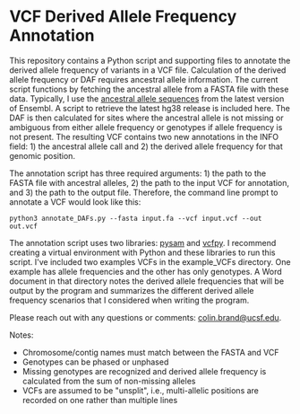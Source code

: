# VCF Derived Allele Frequency Annotation
This repository contains a Python script and supporting files to annotate the derived allele frequency of variants in a VCF file. Calculation of the derived allele frequency or DAF requires ancestral allele information. The current script functions by fetching the ancestral allele from a FASTA file with these data. Typically, I use the [ancestral allele sequences](http://www.ensembl.org/info/genome/compara/ancestral_sequences.html) from the latest version of Ensembl. A script to retrieve the latest hg38 release is included here. The DAF is then calculated for sites where the ancestral allele is not missing or ambiguous from either allele frequency or genotypes if allele frequency is not present. The resulting VCF contains two new annotations in the INFO field: 1) the ancestral allele call and 2) the derived allele frequency for that genomic position.

The annotation script has three required arguments: 1) the path to the FASTA file with ancestral alleles, 2) the path to the input VCF for annotation, and 3) the path to the output file. Therefore, the command line prompt to annotate a VCF would look like this:

```
python3 annotate_DAFs.py --fasta input.fa --vcf input.vcf --out out.vcf
```

The annotation script uses two libraries: [pysam](https://pysam.readthedocs.io/en/latest/api.html) and [vcfpy](https://vcfpy.readthedocs.io/en/stable/). I recommend creating a virtual environment with Python and these libraries to run this script. I've included two examples VCFs in the example_VCFs directory. One example has allele frequencies and the other has only genotypes. A Word document in that directory notes the derived allele frequencies that will be output by the program and summarizes the different derived allele frequency scenarios that I considered when writing the program.

Please reach out with any questions or comments: colin.brand@ucsf.edu.

Notes:
- Chromosome/contig names must match between the FASTA and VCF
- Genotypes can be phased or unphased
- Missing genotypes are recognized and derived allele frequency is calculated from the sum of non-missing alleles
- VCFs are assumed to be "unsplit", i.e., multi-allelic positions are recorded on one rather than multiple lines